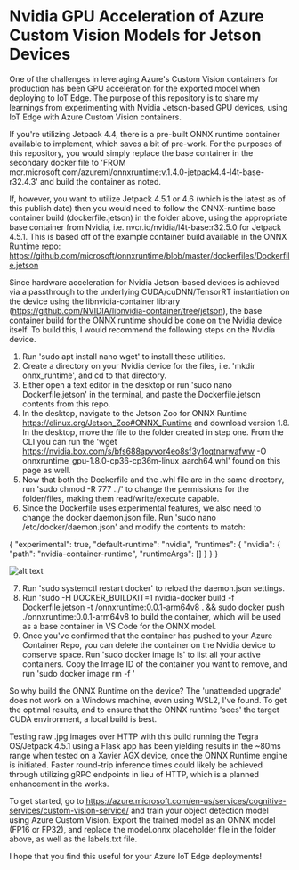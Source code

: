 # Nvidia GPU Acceleration of Azure Custom Vision Models for Jetson Devices
One of the challenges in leveraging Azure's Custom Vision containers for production has been GPU acceleration for the exported model when deploying to IoT Edge. The purpose of this repository is to share my learnings from experimenting with Nvidia Jetson-based GPU devices, using IoT Edge with Azure Custom Vision containers.

If you're utilizing Jetpack 4.4, there is a pre-built ONNX runtime container available to implement, which saves a bit of pre-work.  For the purposes of this repository, you would simply replace the base container in the secondary docker file to 'FROM mcr.microsoft.com/azureml/onnxruntime:v.1.4.0-jetpack4.4-l4t-base-r32.4.3' and build the container as noted. 

If, however, you want to utilize Jetpack 4.5.1 or 4.6 (which is the latest as of this publish date) then you would need to follow the ONNX-runtime base container build (dockerfile.jetson) in the folder above, using the appropriate base container from Nvidia, i.e. nvcr.io/nvidia/l4t-base:r32.5.0 for Jetpack 4.5.1.  This is based off of the example container build available in the ONNX Runtime repo:  https://github.com/microsoft/onnxruntime/blob/master/dockerfiles/Dockerfile.jetson

Since hardware acceleration for Nvidia Jetson-based devices is achieved via a passthrough to the underlying CUDA/cuDNN/TensorRT instantiation on the device using the libnvidia-container library (https://github.com/NVIDIA/libnvidia-container/tree/jetson), the base container build for the ONNX runtime should be done on the Nvidia device itself.  To build this, I would recommend the following steps on the Nvidia device. 

1. Run 'sudo apt install nano wget' to install these utilities.
2. Create a directory on your Nvidia device for the files, i.e. 'mkdir onnx_runtime', and cd to that directory.
3. Either open a text editor in the desktop or run 'sudo nano Dockerfile.jetson' in the terminal, and paste the Dockerfile.jetson contents from this repo. 
4. In the desktop, navigate to the Jetson Zoo for ONNX Runtime https://elinux.org/Jetson_Zoo#ONNX_Runtime and download version 1.8.  In the desktop, move the file to the folder created in step one.  From the CLI you can run the 'wget https://nvidia.box.com/s/bfs688apyvor4eo8sf3y1oqtnarwafww -O onnxruntime_gpu-1.8.0-cp36-cp36m-linux_aarch64.whl' found on this page as well.  
5. Now that both the Dockerfile and the .whl file are in the same directory, run 'sudo chmod -R 777 ../<your directory name>' to change the permissions for the folder/files, making them read/write/execute capable.
6. Since the Dockerfile uses experimental features, we also need to change the docker daemon.json file.  Run 'sudo nano /etc/docker/daemon.json' and modify the contents to match:
 
{
    "experimental": true,
    "default-runtime": "nvidia",
    "runtimes": {
        "nvidia": {
            "path": "nvidia-container-runtime",
            "runtimeArgs": []
        }
    }
}
 
 ![alt text](http://github.com/joncoons/Nvidia-GPU-Acceleration-of-Azure-Custom-Vision-Models-for-Jetson-Devices/daemon_json.JPG)
 
 
7. Run 'sudo systemctl restart docker' to reload the daemon.json settings.
8. Run 'sudo -H DOCKER_BUILDKIT=1 nvidia-docker build -f Dockerfile.jetson -t <your ACR repo>/onnxruntime:0.0.1-arm64v8 . && sudo docker push <your ACR repo>./onnxruntime:0.0.1-arm64v8 to build the container, which will be used as a base container in VS Code for the ONNX model.
9.  Once you've confirmed that the container has pushed to your Azure Container Repo, you can delete the container on the Nvidia device to conserve space.  Run 'sudo docker image ls' to list all your active containers.  Copy the Image ID of the container you want to remove, and run 'sudo docker image rm -f <image id>'
 
 
So why build the ONNX Runtime on the device?  The 'unattended upgrade' does not work on a Windows machine, even using WSL2, I've found.  To get the optimal results, and to ensure that the ONNX runtime 'sees' the target CUDA environment, a local build is best.   
 
Testing raw .jpg images over HTTP with this build running the Tegra OS/Jetpack 4.5.1 using a Flask app has been yielding results in the ~80ms range when tested on a Xavier AGX device, once the ONNX Runtime engine is initiated.  Faster round-trip inference times could likely be achieved through utilizing gRPC endpoints in lieu of HTTP, which is a planned enhancement in the works.

To get started, go to https://azure.microsoft.com/en-us/services/cognitive-services/custom-vision-service/ and train your object detection model using Azure Custom Vision. Export the trained model as an ONNX model (FP16 or FP32), and replace the model.onnx placeholder file in the folder above, as well as the labels.txt file.

I hope that you find this useful for your Azure IoT Edge deployments!
